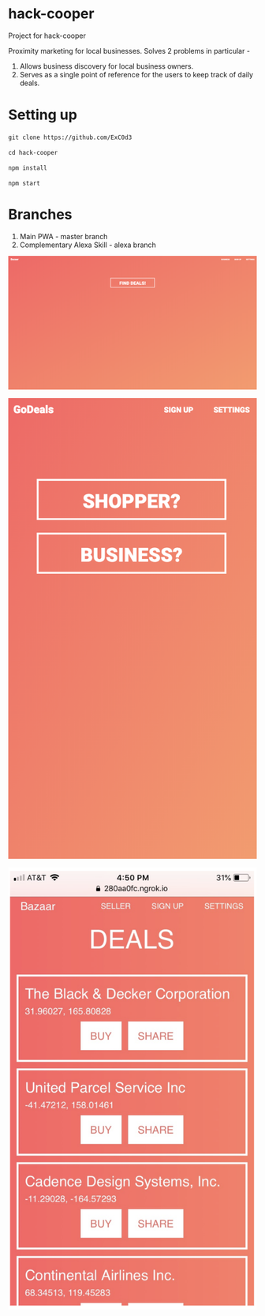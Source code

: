 # hack-cooper
Project for hack-cooper

Proximity marketing for local businesses.
Solves 2 problems in particular - 
1) Allows business discovery for local business owners.
2) Serves as a single point of reference for the users to keep track of daily deals.

# Setting up
`git clone https://github.com/ExC0d3`

`cd hack-cooper`

`npm install`

`npm start`

# Branches

1) Main PWA - master branch
2) Complementary Alexa Skill - alexa branch

![Alt text](screenshot/main.png "Main")

![Alt text](screenshot/signup.png "Signup")

![Alt text](screenshot/deals.png "Deals")
